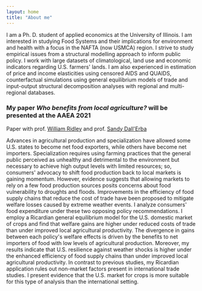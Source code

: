 ```yaml
---
layout: home
title: "About me"
---
```


I am a Ph. D. student of applied economics at the University of Illinois. I am interested in studying Food Systems and their implications for environment and health with a focus in the NAFTA (now USMCA) region. I strive to study empirical issues from a structural modelling approach to inform public policy. I work with large datasets of climatological, land use and economic indicators regarding U.S. farmers' lands. I am also experienced in estimation of price and income elasticities using censored AIDS and QUAIDS, counterfactual simulations using general equilibrium models of trade and input-output structural decomposition analyses with regional and multi-regional databases.

### My paper *Who benefits from local agriculture?* will be presented at the AAEA 2021 

Paper with prof. [William Ridley](https://ace.illinois.edu/directory/wridley) and prof. [Sandy Dall'Erba](https://ace.illinois.edu/directory/dallerba)

Advances in agricultural production and specialization have allowed some U.S. states to become net food exporters, while others have become net importers. Specialization requires using farming practices that the general public perceived as unhealthy and detrimental to the environment but necessary to achieve high output levels with limited resources; so, consumers' advocacy to shift food production back to local markets is gaining momentum. However, evidence suggests that allowing markets to rely on a few food production sources posits concerns about food vulnerability to droughts and floods. Improvements in the efficiency of food supply chains that reduce the cost of trade have been proposed to mitigate welfare losses caused by extreme weather events. I analyze consumers' food expenditure under these two opposing policy recommendations. I employ a Ricardian general equilibrium model for the U.S. domestic market of crops and find that welfare gains are higher under reduced costs of trade than under improved local agricultural productivity. The divergence in gains between each policy's welfare effects is driven by the benefits to net importers of food with low levels of agricultural production. Moreover, my results indicate that U.S. resilience against weather shocks is higher under the enhanced efficiency of food supply chains than under improved local agricultural productivity. In contrast to previous studies, my Ricardian application rules out non-market factors present in international trade studies. I present evidence that the U.S. market for crops is more suitable for this type of analysis than the international setting.

